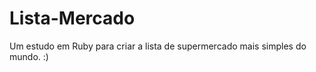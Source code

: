 Lista-Mercado
=============

Um estudo em Ruby para criar a lista de supermercado mais simples do mundo. :)